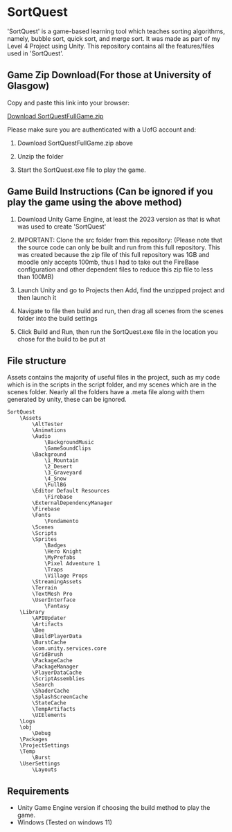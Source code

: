 # SortQuest

'SortQuest' is a game-based learning tool which teaches sorting algorithms, namely, bubble sort, quick sort, and merge sort. It was made as part of my Level 4 Project using Unity. This repository contains all the features/files used in 'SortQuest'.

## Game Zip Download(For those at University of Glasgow)
Copy and paste this link into your browser: 

[Download SortQuestFullGame.zip](https://gla-my.sharepoint.com/personal/2557097h_student_gla_ac_uk/_layouts/15/onedrive.aspx?id=%2Fpersonal%2F2557097h%5Fstudent%5Fgla%5Fac%5Fuk%2FDocuments%2FSortQuestFullGame%2Ezip&parent=%2Fpersonal%2F2557097h%5Fstudent%5Fgla%5Fac%5Fuk%2FDocuments&ga=1)

Please make sure you are authenticated with a UofG account and:

1. Download SortQuestFullGame.zip above

2. Unzip the folder

3. Start the SortQuest.exe file to play the game.

## Game Build Instructions (Can be ignored if you play the game using the above method)

1. Download Unity Game Engine, at least the 2023 version as that is what was used to create 'SortQuest'

2. IMPORTANT: Clone the src folder from this repository: (Please note that the source code can only be built and run from this full repository. This was created because the zip file of this full repository was 1GB and moodle only accepts 100mb, thus I had to take out the FireBase configuration and other dependent files to reduce this zip file to less than 100MB)

3. Launch Unity and go to Projects then Add, find the unzipped project and then launch it
4. Navigate to file then build and run, then drag all scenes from the scenes folder into the build settings
5. Click Build and Run, then run the SortQuest.exe file in the location you chose for the build to be put at

## File structure 
Assets contains the majority of useful files in the project, such as my code which is in the scripts in the script folder, and my scenes which are in the scenes folder. Nearly all the folders have a .meta file along with them generated by unity, these can be ignored.

```
SortQuest
    \Assets
        \AltTester
        \Animations
        \Audio
            \BackgroundMusic
            \GameSoundClips
        \Background
            \1_Mountain
            \2_Desert
            \3_Graveyard
            \4_Snow
            \FullBG
        \Editor Default Resources
            \Firebase
        \ExternalDependencyManager
        \Firebase
        \Fonts
            \Fondamento
        \Scenes
        \Scripts
        \Sprites
            \Badges
            \Hero Knight
            \MyPrefabs
            \Pixel Adventure 1
            \Traps
            \Village Props
        \StreamingAssets
        \Terrain
        \TextMesh Pro
        \UserInterface
            \Fantasy
    \Library
        \APIUpdater
        \Artifacts
        \Bee
        \BuildPlayerData
        \BurstCache
        \com.unity.services.core
        \GridBrush
        \PackageCache
        \PackageManager
        \PlayerDataCache
        \ScriptAssemblies
        \Search
        \ShaderCache
        \SplashScreenCache
        \StateCache
        \TempArtifacts
        \UIElements
    \Logs
    \obj
        \Debug
    \Packages
    \ProjectSettings
    \Temp
        \Burst
    \UserSettings
        \Layouts
```

## Requirements

* Unity Game Engine version if choosing the build method to play the game.
* Windows (Tested on windows 11)
